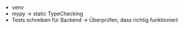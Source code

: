 - venv
- mypy -> static TypeChecking
- Tests schreiben für Backend -> Überprüfen, dass richtig funktioniert